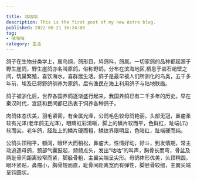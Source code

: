 ```yaml
---

title: 咕咕咕
description: This is the first post of my new Astro blog.
published: 2022-08-21 16:24:08
tag:
- 咕咕咕
category: 生活
---
```


鸽子在生物分类学上，属鸟纲，鸽形目，鸠鸽科，鸽属。一切家鸽的品种都起源于野生崖鸽，野生崖鸽亦名叫原鸽，俗称野鸽，分布在滨海地区,栖息于岩石峭壁之间，筑巢繁殖，喜饮海水，喜群居生活。<!--more-->鸽子是最早被人们所驯化的鸟类，五千多年前，埃及已将野鸽驯养为家鸽，后有渔民在海上利用鸽子与陆地联络。

鸽子被驯化后，世界各国养鸽逐渐盛行起来，我国养鸽已有二千多年的历史。早在秦汉时代，宫廷和民间都已热衷于饲养各种鸽子。

肉鸽体态优美，羽毛紧密，有金属光泽，公鸽毛色较母鸽艳丽，头部无冠，鼻瘤柔软有光泽(老年鸽无光泽)，眼睛虹彩清晰，脚上的鳞片软而平，色鲜红，趾端(爪)软而尖。老年鸽，胫趾上的鳞片硬而粗，鳞纹界限明显，色暗红，趾端硬而纯。

公鸽头顶稍平，额阔，眼环大而稍松，鼻瘤大，性情好动，好斗，到发情期，常主动追逐母鸽，颈部气囊鼓起，频频点头，发出“咕咕”的叫声，胸骨长而弯，骨盆及两耻骨间距离较窄而紧，脚胫骨粗，主翼尖端呈尖形。母鸽体形优美，头顶稍圆，眼环紧贴，鼻瘤小，胸骨短而直，耻骨间距离宽而有弹性，脚胫骨较细，主翼尖端呈钝圆状。
